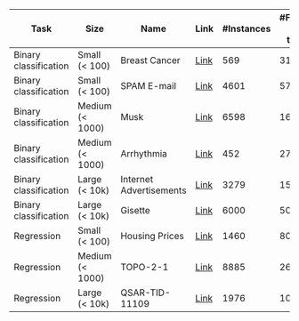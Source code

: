 | Task                  | Size            | Name                    | Link                                                                                     | #Instances | #Features (excl. target) | Characteristics (Discrete/Continuous/Categorical/Mixed)  | #Numerical features   | #Discrete features   | #Continuous features   | #Categorical features   | #Nominal features   | #Ordinal features   | Target |
|-----------------------|-----------------|-------------------------|------------------------------------------------------------------------------------------|------------|--------------------------|----------------------------------------------------------|-----------------------|----------------------|------------------------|-------------------------|---------------------|---------------------|--------|
| Binary classification | Small (< 100)   | Breast Cancer           | [Link](https://www.kaggle.com/datasets/uciml/breast-cancer-wisconsin-data)               | 569        | 31                       | x                                                        | x                     | x                    | x                      | x                       | x                   | x                   | x      |
| Binary classification | Small (< 100)   | SPAM E-mail             | [Link](https://www.openml.org/search?type=data&status=active&id=44)                      | 4601       | 57                       | x                                                        | x                     | x                    | x                      | x                       | x                   | x                   | x      |
| Binary classification | Medium (< 1000) | Musk                    | [Link](https://www.openml.org/search?type=data&status=active&id=1116)                    | 6598       | 167                      | x                                                        | x                     | x                    | x                      | x                       | x                   | x                   | x      |
| Binary classification | Medium (< 1000) | Arrhythmia              | [Link](https://www.openml.org/search?type=data&status=active&id=1017)                    | 452        | 279                      | x                                                        | x                     | x                    | x                      | x                       | x                   | x                   | x      |
| Binary classification | Large (< 10k)   | Internet Advertisements | [Link](https://archive.ics.uci.edu/ml/datasets/Internet+Advertisements)                  | 3279       | 1558                     | x                                                        | x                     | x                    | x                      | x                       | x                   | x                   | x      |
| Binary classification | Large (< 10k)   | Gisette                 | [Link](https://archive.ics.uci.edu/ml/datasets/Gisette)                                  | 6000       | 5000                     | x                                                        | x                     | x                    | x                      | x                       | x                   | x                   | x      |
| Regression            | Small (< 100)   | Housing Prices          | [Link](https://www.kaggle.com/competitions/house-prices-advanced-regression-techniques/) | 1460       | 80                       | x                                                        | x                     | x                    | x                      | x                       | x                   | x                   | x      |
| Regression            | Medium (< 1000) | TOPO-2-1                | [Link](https://www.openml.org/search?type=data&status=active&id=422)                     | 8885       | 266                      | x                                                        | x                     | x                    | x                      | x                       | x                   | x                   | x      |
| Regression            | Large (< 10k)   | QSAR-TID-11109          | [Link](https://www.openml.org/search?type=data&status=active&id=3915)                    | 1976       | 1026                     | x                                                        | x                     | x                    | x                      | x                       | x                   | x                   | x      |
